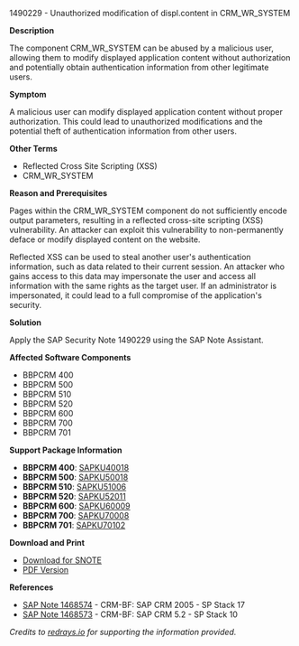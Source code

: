 1490229 - Unauthorized modification of displ.content in CRM_WR_SYSTEM

**Description**

The component CRM_WR_SYSTEM can be abused by a malicious user, allowing them to modify displayed application content without authorization and potentially obtain authentication information from other legitimate users.

**Symptom**

A malicious user can modify displayed application content without proper authorization. This could lead to unauthorized modifications and the potential theft of authentication information from other users.

**Other Terms**

- Reflected Cross Site Scripting (XSS)
- CRM_WR_SYSTEM

**Reason and Prerequisites**

Pages within the CRM_WR_SYSTEM component do not sufficiently encode output parameters, resulting in a reflected cross-site scripting (XSS) vulnerability. An attacker can exploit this vulnerability to non-permanently deface or modify displayed content on the website.

Reflected XSS can be used to steal another user's authentication information, such as data related to their current session. An attacker who gains access to this data may impersonate the user and access all information with the same rights as the target user. If an administrator is impersonated, it could lead to a full compromise of the application's security.

**Solution**

Apply the SAP Security Note 1490229 using the SAP Note Assistant.

**Affected Software Components**

- BBPCRM 400
- BBPCRM 500
- BBPCRM 510
- BBPCRM 520
- BBPCRM 600
- BBPCRM 700
- BBPCRM 701

**Support Package Information**

- **BBPCRM 400**: [SAPKU40018](https://me.sap.com/supportpackage/SAPKU40018)
- **BBPCRM 500**: [SAPKU50018](https://me.sap.com/supportpackage/SAPKU50018)
- **BBPCRM 510**: [SAPKU51006](https://me.sap.com/supportpackage/SAPKU51006)
- **BBPCRM 520**: [SAPKU52011](https://me.sap.com/supportpackage/SAPKU52011)
- **BBPCRM 600**: [SAPKU60009](https://me.sap.com/supportpackage/SAPKU60009)
- **BBPCRM 700**: [SAPKU70008](https://me.sap.com/supportpackage/SAPKU70008)
- **BBPCRM 701**: [SAPKU70102](https://me.sap.com/supportpackage/SAPKU70102)

**Download and Print**

- [Download for SNOTE](https://notesdownloads.sap.com/note/0040000008818522017)
- [PDF Version](https://me.sap.com/sap/support/sfm/notes/print/0001490229?language=en-US&token=05C15F9A53D5A8E7D60B555CB4F1A4D6)

**References**

- [SAP Note 1468574](https://me.sap.com/notes/1468574) - CRM-BF: SAP CRM 2005 - SP Stack 17
- [SAP Note 1468573](https://me.sap.com/notes/1468573) - CRM-BF: SAP CRM 5.2 - SP Stack 10

*Credits to [redrays.io](https://redrays.io) for supporting the information provided.*